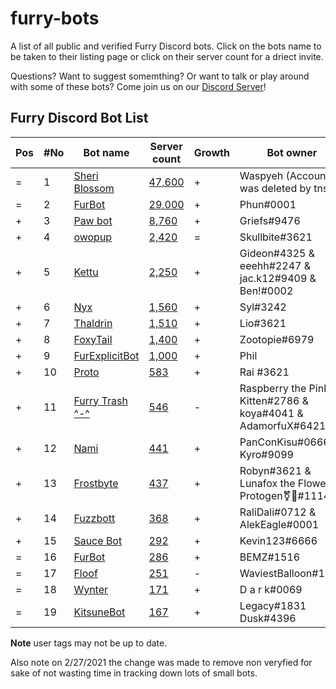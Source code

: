 # furry-bots

A list of all public and verified Furry Discord bots. Click on the bots name to be taken to their listing page or click on their server count for a driect invite.

Questions? Want to suggest somemthing? Or want to talk or play around with some of these bots? Come join us on our [Discord Server](https://discord.gg/c4q5GMN2n4)!


## Furry Discord Bot List 

| Pos | #No | Bot name | Server count | Growth |  Bot owner | Bot lib
| --- | --- | -------- | -------------| ----- | ----------- | ---------- |
| = | 1 | [Sheri Blossom](https://discord.bots.gg/bots/346702890368368640) | [47,600](https://discord.com/oauth2/authorize?client_id=346702890368368640&scope=applications.commands%20bot) | + | Waspyeh (Account was deleted by tns) | Discord.py
| = | 2 | [FurBot](https://discord.bots.gg/bots/174186616422662144) | [29,000](https://discord.com/oauth2/authorize?client_id=174176308396425217&scope=applications.commands%20bot) | + | Phun#0001 | Discordie
| + | 3 | [Paw bot](https://discord.bots.gg/bots/663823539672973353) | [8,760](https://discord.com/oauth2/authorize?client_id=663823539672973353&scope=applications.commands%20bot) | + | Griefs#9476 | Discord.js
| + | 4 | [owopup](https://discord.bots.gg/bots/365255872181567489) | [2,420](https://discord.com/oauth2/authorize?client_id=365255872181567489&scope=applications.commands%20bot) | = | Skullbite#3621 | Discord.py
| + | 5 | [Kettu](https://discord.bots.gg/bots/667131062941384757) | [2,250](https://discord.com/oauth2/authorize?client_id=667131062941384757&scope=applications.commands%20bot) | + | Gideon#4325 & eeehh#2247 & jac.k12#9409 & Ben!#0002 | Discord.js
| + | 6 | [Nyx](https://discord.bots.gg/bots/600206352916414464) | [1,560](https://discord.com/oauth2/authorize?client_id=600206352916414464&scope=applications.commands%20bot) | + | Syl#3242 | Eris
| + | 7 | [Thaldrin](https://discord.bots.gg/bots/434662676547764244) | [1,510](https://discord.com/oauth2/authorize?client_id=434662676547764244&scope=applications.commands%20bot) | + | Lio#3621 | Discord.js
| + | 8 | [FoxyTail](https://discord.bots.gg/bots/716682147749953616) | [1,400](https://discord.com/oauth2/authorize?client_id=716682147749953616&scope=applications.commands%20bot) | + | Zootopie#6979 | Discord.js
| + | 9 | [FurExplicitBot](https://discord.bots.gg/bots/534828939198070824) | [1,000](https://discord.com/oauth2/authorize?=&client_id=534828939198070824&scope=applications.commands%20bot) | + | Phil | Flipper#3621 | Discord.js
| + | 10 | [Proto](https://discord.bots.gg/bots/724601984241369100) | [583](https://discord.com/oauth2/authorize?client_id=724601984241369100&scope=applications.commands%20bot) | + | Rai #3621 | Discord.net
| + | 11 | [Furry Trash ^-^](https://top.gg/bot/417900655601254420) | [546](https://discord.com/oauth2/authorize?client_id=417900655601254420&scope=applications.commands%20bot) | - | Raspberry the Pink Kitten#2786 & koya#4041 & AdamorfuX#6421 | Discord.py
| + | 12 | [Nami](https://top.gg/bot/747612596982513724) | [441](https://discord.com/oauth2/authorize?client_id=747612596982513724&scope=applications.commands%20bot) | + | PanConKisu#0666 Kyro#9099 | Unknown
| + | 13 | [Frostbyte](https://discord.boats/bot/732233716604076075) | [437](https://discord.com/oauth2/authorize?client_id=732233716604076075&scope=applications.commands%20bot) | + | Robyn#3621 & Lunafox the Flower Protogen⚧🌸#1114 | Discord.py 
| + | 14 | [Fuzzbott](https://top.gg/bot/730633518992064514) | [368](https://discord.com/oauth2/authorize?client_id=730633518992064514&scope=applications.commands%20bot) | + | RaliDali#0712 & AlekEagle#0001 | Eris
| + | 15 | [Sauce Bot](https://discord.bots.gg/bots/730158145489338409) | [292](https://discord.com/oauth2/authorize?client_id=730158145489338409&scope=applications.commands%20bot) | + | Kevin123#6666 | Discord.js
| = | 16 | [FurBot](https://top.gg/bot/716259432878702633) | [286](https://discord.com/oauth2/authorize?client_id=716259432878702633&scope=applications.commands%20bot) | + | BEMZ#1516 | Discord.py
| = | 17 | [Floof](https://top.gg/bot/780116896775274538) | [251](https://discord.com/oauth2/authorize?client_id=780116896775274538&scope=applications.commands%20bot) | - | WaviestBalloon#1961 | Unknown
| = | 18 | [Wynter](https://discords.com/bots/bot/548269826020343809) | [171](https://discord.com/oauth2/authorize?client_id=548269826020343809&scope=applications.commands%20bot) | + | D a r k#0069 | Discord.js
| = | 19 | [KitsuneBot](https://discord.bots.gg/bots/738229595626668102) | [167](https://discord.com/oauth2/authorize?client_id=738229595626668102&scope=applications.commands%20bot) | + | Legacy#1831 Dusk#4396 | Unknown



**Note** user tags may not be up to date. 

Also note on 2/27/2021 the change was made to remove non veryfied for sake of not wasting time in tracking down lots of small bots.
